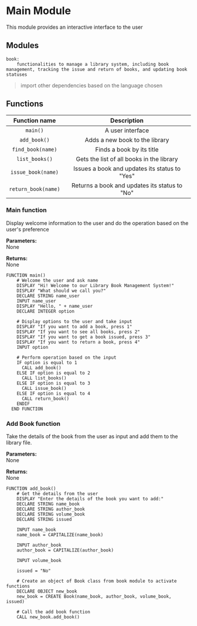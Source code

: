 # Main Module

This module provides an interactive interface to the user


## Modules

    book: 
        functionalities to manage a library system, including book management, tracking the issue and return of books, and updating book statuses

> import other dependencies based on the language chosen

    
## Functions

|Function name | Description |
|:--:|:--:|
|`main()`|A user interface|
|`add_book()`|Adds a new book to the library|
|`find_book(name)`|Finds a book by its title|
|`list_books()`|Gets the list of all books in the library|
|`issue_book(name)`|Issues a book and updates its status to "Yes"|
|`return_book(name)`|Returns a book and updates its status to "No"|


### Main function
  Display welcome information to the user and
  do the operation based on the user's preference

  **Parameters:**\
      None
      
  **Returns:**\
      None
        
```pseudocode
FUNCTION main()
    # Welcome the user and ask name
    DISPLAY "Hi! Welcome to our Library Book Management System!"
    DISPLAY "What should we call you?"
    DECLARE STRING name_user
    INPUT name_user
    DISPLAY "Hello, " + name_user
    DECLARE INTEGER option

    # Display options to the user and take input
    DISPLAY "If you want to add a book, press 1"
    DISPLAY "If you want to see all books, press 2"
    DISPLAY "If you want to get a book issued, press 3"
    DISPLAY "If you want to return a book, press 4"
    INPUT option

    # Perform operation based on the input
    IF option is equal to 1
      CALL add_book()
    ELSE IF option is equal to 2
      CALL list_books()
    ELSE IF option is equal to 3
      CALL issue_book()
    ELSE IF option is equal to 4
      CALL return_book()
    ENDIF
  END FUNCTION
```

### Add Book function

Take the details of the book from the user as input
and add them to the library file.

  **Parameters:**\
      None
      
  **Returns:**\
      None

```pseudocode
FUNCTION add_book()
    # Get the details from the user
    DISPLAY "Enter the details of the book you want to add:"
    DECLARE STRING name_book
    DECLARE STRING author_book
    DECLARE STRING volume_book
    DECLARE STRING issued
    
    INPUT name_book
    name_book = CAPITALIZE(name_book)
    
    INPUT author_book
    author_book = CAPITALIZE(author_book)
    
    INPUT volume_book
    
    issued = "No"
    
    # Create an object of Book class from book module to activate functions
    DECLARE OBJECT new_book
    new_book = CREATE Book(name_book, author_book, volume_book, issued)
    
    # Call the add book function
    CALL new_book.add_book()
```
